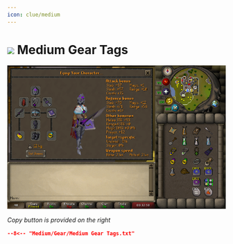 ```yaml
---
icon: clue/medium
---
```


# <img style="vertical-align:middle" src="../../icons/medium.png" width="35"> Medium Gear Tags

![Medium Gear](images/medium.png)

_Copy button is provided on the right_
``` json title=""
--8<-- "Medium/Gear/Medium Gear Tags.txt"
```